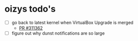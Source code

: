 # oizys todo's

- [ ] go back to latest kernel when VirtualBox Upgrade is merged
  - [PR #311362](https://github.com/NixOS/nixpkgs/pull/311362)
- [ ] figure out why dunst notifications are so large

<!-- generated with <3 by daylinmorgan/todo -->
